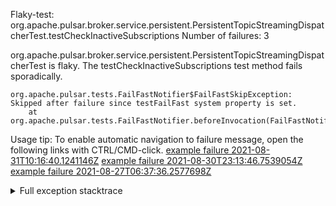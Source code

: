         
Flaky-test: org.apache.pulsar.broker.service.persistent.PersistentTopicStreamingDispatcherTest.testCheckInactiveSubscriptions
Number of failures: 3

org.apache.pulsar.broker.service.persistent.PersistentTopicStreamingDispatcherTest is flaky. The testCheckInactiveSubscriptions test method fails sporadically.

```
org.apache.pulsar.tests.FailFastNotifier$FailFastSkipException: Skipped after failure since testFailFast system property is set.
	at org.apache.pulsar.tests.FailFastNotifier.beforeInvocation(FailFastNotifier.java:88)

```

Usage tip: To enable automatic navigation to failure message, open the following links with CTRL/CMD-click.
[example failure 2021-08-31T10:16:40.1241146Z](https://github.com/apache/pulsar/runs/3471501156?check_suite_focus=true#step:10:1689)
[example failure 2021-08-30T23:13:46.7539054Z](https://github.com/apache/pulsar/runs/3467152431?check_suite_focus=true#step:9:963)
[example failure 2021-08-27T06:37:36.2577698Z](https://github.com/apache/pulsar/runs/3440411059?check_suite_focus=true#step:9:2885)


<details>
<summary>Full exception stacktrace</summary>
<code><pre>
org.apache.pulsar.tests.FailFastNotifier$FailFastSkipException: Skipped after failure since testFailFast system property is set.
	at org.apache.pulsar.tests.FailFastNotifier.beforeInvocation(FailFastNotifier.java:88)

</pre></code>
</details>

